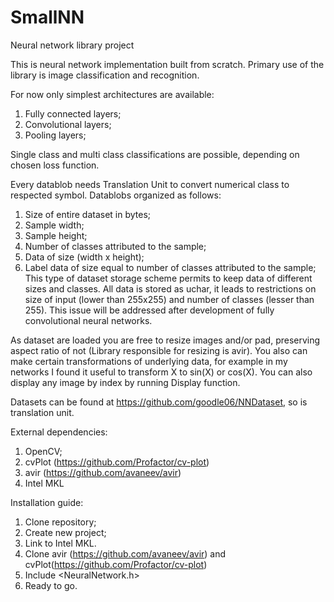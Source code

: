 # SmallNN
Neural network library project


This is neural network implementation built from scratch. Primary use of the library is image classification and recognition.

For now only simplest architectures are available:
1. Fully connected layers;
2. Convolutional layers;
3. Pooling layers;

Single class and multi class classifications are possible, depending on chosen loss function.

Every datablob needs Translation Unit to convert numerical class to respected symbol.
Datablobs organized as follows:
1. Size of entire dataset in bytes;
2. Sample width;
3. Sample height;
4. Number of classes attributed to the sample;
5. Data of size (width x height);
6. Label data of size equal to number of classes attributed to the sample;
This type of dataset storage scheme permits to keep data of different sizes and classes.
All data is stored as uchar, it leads to restrictions on size of input (lower than 255x255) and number of classes (lesser than 255). This issue will be addressed after development of fully convolutional neural networks.

As dataset are loaded you are free to resize images and/or pad, preserving aspect ratio of not (Library responsible for resizing is avir). You also can make certain transformations of underlying data, for example in my networks I found it useful to transform X to sin(X) or cos(X). You can also display any image by index by running Display function.

Datasets can be found at https://github.com/goodle06/NNDataset, so is translation unit.

External dependencies:
1. OpenCV;
2. cvPlot (https://github.com/Profactor/cv-plot)
3. avir (https://github.com/avaneev/avir)
4. Intel MKL

Installation guide:
1. Clone repository;
2. Create new project;
3. Link to Intel MKL.
4. Clone avir (https://github.com/avaneev/avir) and cvPlot(https://github.com/Profactor/cv-plot)
5. Include <NeuralNetwork.h>
6. Ready to go.
